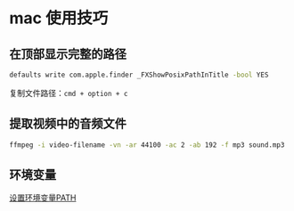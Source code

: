 # mac 使用技巧

## 在顶部显示完整的路径

```zsh
defaults write com.apple.finder _FXShowPosixPathInTitle -bool YES
```

复制文件路径：`cmd + option + c`

## 提取视频中的音频文件

```bash
ffmpeg -i video-filename -vn -ar 44100 -ac 2 -ab 192 -f mp3 sound.mp3
```

## 环境变量

[设置环境变量PATH](https://www.jianshu.com/p/acb1f062a925)


